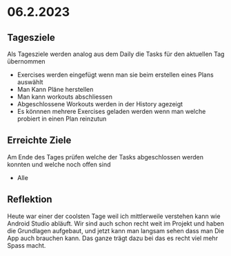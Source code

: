 # 06.2.2023

## Tagesziele
Als Tagesziele werden analog aus dem Daily die Tasks für den aktuellen Tag übernommen
* Exercises werden eingefügt wenn man sie beim erstellen eines Plans auswählt
* Man Kann Pläne herstellen
* Man kann workouts abschliessen
* Abgeschlossene Workouts werden in der History agezeigt
* Es könnnen mehrere Exercises geladen werden wenn man welche probiert in einen Plan reinzutun


## Erreichte Ziele
Am Ende des Tages prüfen welche der Tasks abgeschlossen werden konnten und welche noch offen sind
* Alle

## Reflektion
Heute war einer der coolsten Tage weil ich mittlerweile verstehen kann wie Android Studio abläuft.
Wir sind auch schon recht weit im Projekt und haben die Grundlagen aufgebaut, und jetzt kann man
langsam sehen dass man Die App auch brauchen kann. Das ganze trägt dazu bei das es recht viel mehr Spass macht.